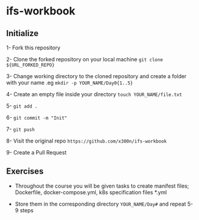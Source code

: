 # ifs-workbook

## Initialize

1- Fork this repository

2- Clone the forked repository on your local machine `git clone ${URL_FORKED_REPO}`

3- Change working directory to the cloned repository and create a folder with your name .eg `mkdir -p YOUR_NAME/Day0{1..5}`

4- Create an empty file inside your directory `touch YOUR_NAME/file.txt`

5- `git add .` 

6- `git commit -m "Init"`

7- `git push`

8- Visit the original repo `https://github.com/x300n/ifs-workbook`

9- Create a Pull Request

## Exercises

- Throughout the course you will be given tasks to create manifest files; Dockerfile, docker-compose.yml, k8s specification files *.yml

- Store them in the corresponding directory `YOUR_NAME/Day#` and repeat 5-9 steps


